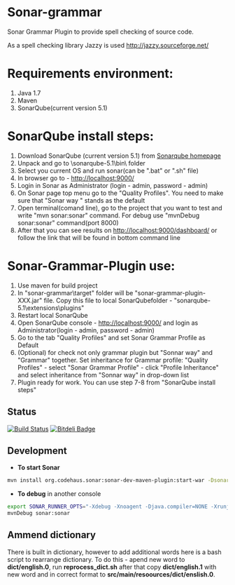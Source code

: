 Sonar-grammar
=============

Sonar Grammar Plugin to provide spell checking of source code. 

As a spell checking library Jazzy is used http://jazzy.sourceforge.net/

Requirements environment:
==========================
1. Java 1.7
2. Maven
3. SonarQube(current version 5.1)

SonarQube install steps:
========================
1. Download SonarQube (current version 5.1) from  [Sonarqube homepage](http://www.sonarqube.org/downloads/)
2. Unpack and go to \sonarqube-5.1\bin\ folder
3. Select you current OS and run sonar(can be ".bat" or ".sh" file)
4. In browser go to -  [http://localhost:9000/](http://localhost:9000/)
5. Login in Sonar as Administrator (login - admin, password - admin)
6. On Sonar page top menu go to the "Quality Profiles". You need to make sure that "Sonar way " stands as the default
7. Open terminal(comand line), go to the project that you want to test and write "mvn sonar:sonar" command. For debug use "mvnDebug sonar:sonar" command(port 8000)
8. After that you can see results on [http://localhost:9000/dashboard/](http://localhost:9000/dashboard/) or follow the link that will be found in bottom command line

Sonar-Grammar-Plugin use:
=========================
1. Use maven for build project
2. In "sonar-grammar\target\" folder will be "sonar-grammar-plugin-XXX.jar" file. Copy this file to local SonarQubefolder - "sonarqube-5.1\extensions\plugins\"
3. Restart local SonarQube
4. Open SonarQube console - [http://localhost:9000/](http://localhost:9000/) and login as Administrator(login - admin, password - admin)
5. Go to the tab "Quality Profiles" and set Sonar Grammar Profile as Default
6. (Optional) for check not only grammar plugin but "Sonnar way" and "Grammar" together. Set inheritance for Grammar profile:
"Quality Profiles" - select "Sonar Grammar Profile" - click "Profile Inheritance" and select  inheritance from "Sonnar way" 
in drop-down list
8. Plugin ready for work. You can use step 7-8 from "SonarQube install steps"


Status
------

[![Build Status](https://travis-ci.org/webdizz/sonar-grammar.png?branch=master)](https://travis-ci.org/webdizz/sonar-grammar)
[![Bitdeli Badge](https://d2weczhvl823v0.cloudfront.net/webdizz/sonar-grammar/trend.png)](https://bitdeli.com/free "Bitdeli Badge")

Development
-----------

* **To start Sonar**

```bash
mvn install org.codehaus.sonar:sonar-dev-maven-plugin:start-war -Dsonar.runtimeVersion=3.7.3 -Djava.io.tmpdir=/tmp
```
* **To debug** in another console

```bash
export SONAR_RUNNER_OPTS="-Xdebug -Xnoagent -Djava.compiler=NONE -Xrunjdwp:transport=dt_socket,server=y,suspend=y,address=8000"
mvnDebug sonar:sonar
```

Ammend dictionary
-----------

There is built in dictionary, however to add additional words here is a bash script to rearrange dictionary.
To do this - apend new word to **dict/english.0**, run **reprocess_dict.sh** after that copy **dict/english.1** with new word and in correct format to **src/main/resoources/dict/enslish.0**.



